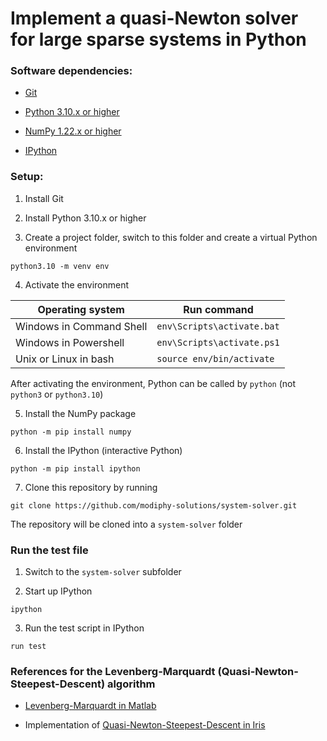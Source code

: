 # Implement a quasi-Newton solver for large sparse systems in Python

### Software dependencies:

* [Git](www.git-scm.com)

* [Python 3.10.x or higher](www.python.org)

* [NumPy 1.22.x or higher](www.numpy.org)

* [IPython](www.ipython.org)


### Setup:

1. Install Git 

2. Install Python 3.10.x or higher

3. Create a project folder, switch to this folder and create a virtual
   Python environment

```
python3.10 -m venv env
```

4. Activate the environment

Operating system | Run command 
---|---
Windows in Command Shell | `env\Scripts\activate.bat`
Windows in Powershell | `env\Scripts\activate.ps1`
Unix or Linux in bash | `source env/bin/activate`

After activating the environment, Python can be called by `python` (not
`python3` or `python3.10`)

5. Install the NumPy package

```
python -m pip install numpy
```

6. Install the IPython (interactive Python)

```
python -m pip install ipython
```


7. Clone this repository by running

```
git clone https://github.com/modiphy-solutions/system-solver.git
```

The repository will be cloned into a `system-solver` folder


### Run the test file

1. Switch to the `system-solver` subfolder

2. Start up IPython

```
ipython
```

3. Run the test script in IPython

```
run test
```


### References for the Levenberg-Marquardt (Quasi-Newton-Steepest-Descent) algorithm

* [Levenberg-Marquardt in Matlab](https://www.mathworks.com/help/optim/ug/equation-solving-algorithms.html?searchHighlight=Levenberg-Marquardt&s_tid=srchtitle_Levenberg-Marquardt_3)

* Implementation of [Quasi-Newton-Steepest-Descent in Iris](https://github.com/IRIS-Solutions-Team/IRIS-Toolbox/blob/bleeding/%2Bsolver/%2Balgorithm/qnsd.m)


